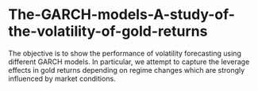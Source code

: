 # The-GARCH-models-A-study-of-the-volatility-of-gold-returns
The objective is to show the performance of volatility forecasting using different GARCH models. In particular, we attempt to capture the leverage effects in gold returns depending on regime changes which are strongly influenced by market conditions.
